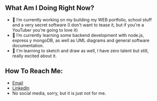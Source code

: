 ## What Am I Doing Right Now?
- 🧠 I’m currently working on my building my WEB portfolio, school stuff and a very secret software (I don't want to tease it, but if you're a YouTuber you're going to love it)
- 📑 I’m currently learning some backend development with node.js, express y mongoDB, as well as UML diagrams and general software documentation.
- 🎨 I'm learning to sketch and draw as well, I have zero talent but still, really excited about it.

## How To Reach Me:
- [Email](hdz_enrique@outlook.com)
- [LinkedIn](https://www.linkedin.com/in/hern%C3%A1ndez-trejo-enrique-alberto-407388238/)
- No social media, sorry, but it is just not for me.
